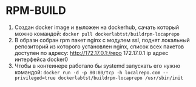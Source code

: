 # RPM-BUILD

1. Создан docker image и выложен на dockerhub, сачать который можно командой: `docker pull dockerlabtst/buildrpm-locaprepo`
2. В образн собран rpm пакет nginx с модулем ssl, поднят локальный репозиторий из которого установлен nginx, список всех пакетов доступен по адресу:
   <http://172.17.0.1:/repo>
   172.17.0.1 ip адрес интерфейса docker0
3. Чтобы в контеинере работало бы systemd запускать его нужно командой:
    `docker run -d -p 80:80/tcp -h localrepo.com --privileged=true dockerlabtst/buildrpm-locaprepo /usr/sbin/init`
    
